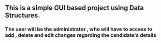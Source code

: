
## This is a simple GUI based project using Data Structures.
### The user will be the administrator , who will have to access to add , delete and edit changes regarding the candidate's details
